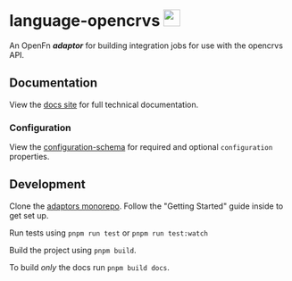 # language-opencrvs <img src='./assets/square.png' width="30" height="30"/>

An OpenFn **_adaptor_** for building integration jobs for use with the
opencrvs API.

## Documentation

View the
[docs site](https://docs.openfn.org/adaptors/packages/opencrvs-docs) for
full technical documentation.

### Configuration

View the
[configuration-schema](https://docs.openfn.org/adaptors/packages/opencrvs-configuration-schema/)
for required and optional `configuration` properties.

## Development

Clone the [adaptors monorepo](https://github.com/OpenFn/adaptors). Follow the
"Getting Started" guide inside to get set up.

Run tests using `pnpm run test` or `pnpm run test:watch`

Build the project using `pnpm build`.

To build _only_ the docs run `pnpm build docs`.
